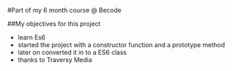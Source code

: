 
#Part of my 6 month course @ Becode 

##My objectives for this project
* learn Es6
* started the project with a constructor function and a prototype method
* later on converted it in to a ES6 class
* thanks to Traversy Media
